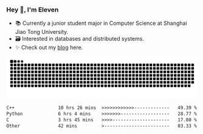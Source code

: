 ### Hey 👋, I'm Eleven

- 📚 Currently a junior student major in Computer Science at Shanghai Jiao Tong University.
- 🗃️ Interested in databases and distributed systems.
- ✨ Check out my [blog](https://blog.eleven.wiki) here.

![github contribution grid snake animation](https://raw.githubusercontent.com/El-even-11/El-even-11/output/github-contribution-grid-snake.svg)

<!--START_SECTION:waka-->

```text
C++                10 hrs 26 mins  >>>>>>>>>>>>-------------   49.39 %
Python             6 hrs 4 mins    >>>>>>>------------------   28.77 %
C                  3 hrs 45 mins   >>>>---------------------   17.80 %
Other              42 mins         >------------------------   03.33 %
```

<!--END_SECTION:waka-->
